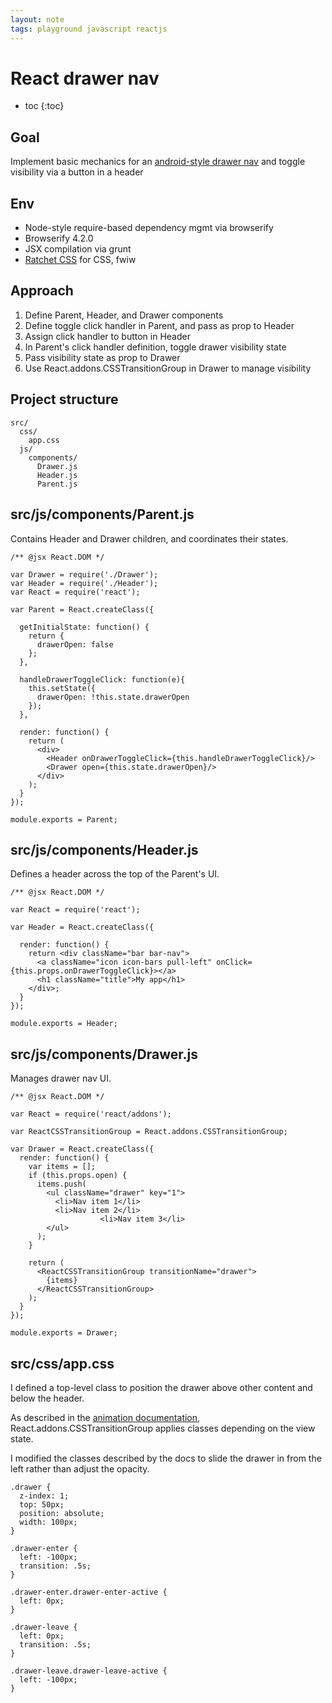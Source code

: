 ```yaml
---
layout: note
tags: playground javascript reactjs
---
```


# React drawer nav

* toc
{:toc}

## Goal

Implement basic mechanics for an [android-style drawer nav](https://developer.android.com/design/patterns/navigation-drawer.html) and toggle visibility via a button in a header


## Env

* Node-style require-based dependency mgmt via browserify
* Browserify 4.2.0
* JSX compilation via grunt
* [Ratchet CSS](http://goratchet.com/) for CSS, fwiw


## Approach

1. Define Parent, Header, and Drawer components
2. Define toggle click handler in Parent, and pass as prop to Header
3. Assign click handler to button in Header
4. In Parent's click handler definition, toggle drawer visibility state
5. Pass visibility state as prop to Drawer
6. Use React.addons.CSSTransitionGroup in Drawer to manage visibility


## Project structure

	src/
	  css/
	    app.css
	  js/
	    components/
	      Drawer.js
	      Header.js
	      Parent.js


## src/js/components/Parent.js

Contains Header and Drawer children, and coordinates their states.

	/** @jsx React.DOM */

	var Drawer = require('./Drawer');
	var Header = require('./Header');
	var React = require('react');

	var Parent = React.createClass({

	  getInitialState: function() {
	    return {
	      drawerOpen: false
	    };
	  },

	  handleDrawerToggleClick: function(e){
	    this.setState({
	      drawerOpen: !this.state.drawerOpen
	    });
	  },

	  render: function() {
	    return (
	      <div>
	        <Header onDrawerToggleClick={this.handleDrawerToggleClick}/>
	        <Drawer open={this.state.drawerOpen}/>
	      </div>
	    );
	  }
	});

	module.exports = Parent;


## src/js/components/Header.js

Defines a header across the top of the Parent's UI.

	/** @jsx React.DOM */

	var React = require('react');

	var Header = React.createClass({

	  render: function() {
	    return <div className="bar bar-nav">
	      <a className="icon icon-bars pull-left" onClick={this.props.onDrawerToggleClick}></a>
	      <h1 className="title">My app</h1>
	    </div>;
	  }
	});

	module.exports = Header;


## src/js/components/Drawer.js

Manages drawer nav UI.

	/** @jsx React.DOM */

	var React = require('react/addons');

	var ReactCSSTransitionGroup = React.addons.CSSTransitionGroup;

	var Drawer = React.createClass({
	  render: function() {
	    var items = [];
	    if (this.props.open) {
	      items.push(
	        <ul className="drawer" key="1">
	          <li>Nav item 1</li>
	          <li>Nav item 2</li>
						<li>Nav item 3</li>
	        </ul>
	      );
	    }

	    return (
	      <ReactCSSTransitionGroup transitionName="drawer">
	        {items}
	      </ReactCSSTransitionGroup>
	    );
	  }
	});

	module.exports = Drawer;


## src/css/app.css

I defined a top-level class to position the drawer above other content and below the header.

As described in the [animation documentation](http://facebook.github.io/react/docs/animation.html), React.addons.CSSTransitionGroup applies classes depending on the view state.

I modified the classes described by the docs to slide the drawer in from the left rather than adjust the opacity.

	.drawer {
	  z-index: 1;
	  top: 50px;
	  position: absolute;
	  width: 100px;
	}

	.drawer-enter {
	  left: -100px;
	  transition: .5s;
	}

	.drawer-enter.drawer-enter-active {
	  left: 0px;
	}

	.drawer-leave {
	  left: 0px;
	  transition: .5s;
	}

	.drawer-leave.drawer-leave-active {
	  left: -100px;
	}
